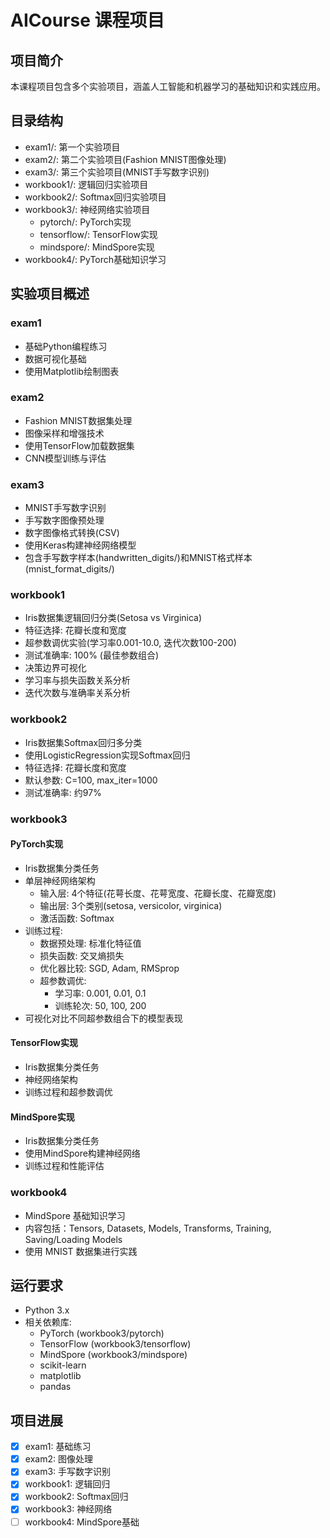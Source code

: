 # AICourse 课程项目

## 项目简介
本课程项目包含多个实验项目，涵盖人工智能和机器学习的基础知识和实践应用。

## 目录结构
- exam1/: 第一个实验项目
- exam2/: 第二个实验项目(Fashion MNIST图像处理)
- exam3/: 第三个实验项目(MNIST手写数字识别)
- workbook1/: 逻辑回归实验项目
- workbook2/: Softmax回归实验项目
- workbook3/: 神经网络实验项目
  - pytorch/: PyTorch实现
  - tensorflow/: TensorFlow实现
  - mindspore/: MindSpore实现
- workbook4/: PyTorch基础知识学习

## 实验项目概述
### exam1
- 基础Python编程练习
- 数据可视化基础
- 使用Matplotlib绘制图表

### exam2
- Fashion MNIST数据集处理
- 图像采样和增强技术
- 使用TensorFlow加载数据集
- CNN模型训练与评估

### exam3
- MNIST手写数字识别
- 手写数字图像预处理
- 数字图像格式转换(CSV)
- 使用Keras构建神经网络模型
- 包含手写数字样本(handwritten_digits/)和MNIST格式样本(mnist_format_digits/)

### workbook1
- Iris数据集逻辑回归分类(Setosa vs Virginica)
- 特征选择: 花瓣长度和宽度
- 超参数调优实验(学习率0.001-10.0, 迭代次数100-200)
- 测试准确率: 100% (最佳参数组合)
- 决策边界可视化
- 学习率与损失函数关系分析
- 迭代次数与准确率关系分析

### workbook2
- Iris数据集Softmax回归多分类
- 使用LogisticRegression实现Softmax回归
- 特征选择: 花瓣长度和宽度
- 默认参数: C=100, max_iter=1000
- 测试准确率: 约97%

### workbook3
#### PyTorch实现
- Iris数据集分类任务
- 单层神经网络架构
  - 输入层: 4个特征(花萼长度、花萼宽度、花瓣长度、花瓣宽度)
  - 输出层: 3个类别(setosa, versicolor, virginica)
  - 激活函数: Softmax
- 训练过程:
  - 数据预处理: 标准化特征值
  - 损失函数: 交叉熵损失
  - 优化器比较: SGD, Adam, RMSprop
  - 超参数调优:
    - 学习率: 0.001, 0.01, 0.1
    - 训练轮次: 50, 100, 200
- 可视化对比不同超参数组合下的模型表现

#### TensorFlow实现
- Iris数据集分类任务
- 神经网络架构
- 训练过程和超参数调优

#### MindSpore实现
- Iris数据集分类任务
- 使用MindSpore构建神经网络
- 训练过程和性能评估

### workbook4
- MindSpore 基础知识学习
- 内容包括：Tensors, Datasets, Models, Transforms, Training, Saving/Loading Models
- 使用 MNIST 数据集进行实践

## 运行要求
- Python 3.x
- 相关依赖库:
  - PyTorch (workbook3/pytorch)
  - TensorFlow (workbook3/tensorflow)
  - MindSpore (workbook3/mindspore)
  - scikit-learn
  - matplotlib
  - pandas

## 项目进展
- [x] exam1: 基础练习
- [x] exam2: 图像处理
- [x] exam3: 手写数字识别
- [x] workbook1: 逻辑回归
- [x] workbook2: Softmax回归
- [x] workbook3: 神经网络
- [ ] workbook4: MindSpore基础
